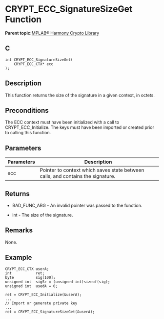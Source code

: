 # CRYPT\_ECC\_SignatureSizeGet Function

**Parent topic:**[MPLAB® Harmony Crypto Library](GUID-20F7C343-23D4-42D9-B8C2-A97D4D0EE5CD.md)

## C

```
int CRYPT_ECC_SignatureSizeGet(
    CRYPT_ECC_CTX* ecc
);
```

## Description

This function returns the size of the signature in a given context, in octets.

## Preconditions

The ECC context must have been initialized with a call to CRYPT\_ECC\_Initialize. The keys must have been imported or created prior to calling this function.

## Parameters

|Parameters|Description|
|----------|-----------|
|ecc|Pointer to context which saves state between calls, and contains the signature.|

## Returns

-   BAD\_FUNC\_ARG - An invalid pointer was passed to the function.

-   int - The size of the signature.


## Remarks

None.

## Example

```
CRYPT_ECC_CTX userA; 
int           ret;
byte          sig[100];
unsigned int  sigSz = (unsigned int)sizeof(sig);
unsigned int  usedA = 0;

ret = CRYPT_ECC_Initialize(&userA);
...
// Import or generate private key
...
ret = CRYPT_ECC_SignatureSizeGet(&userA);
```

